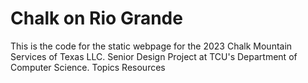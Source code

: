 # Chalk on Rio Grande
This is the code for the static webpage for the 2023 Chalk Mountain Services of Texas LLC. Senior Design Project at TCU's Department of Computer Science.  Topics Resources
